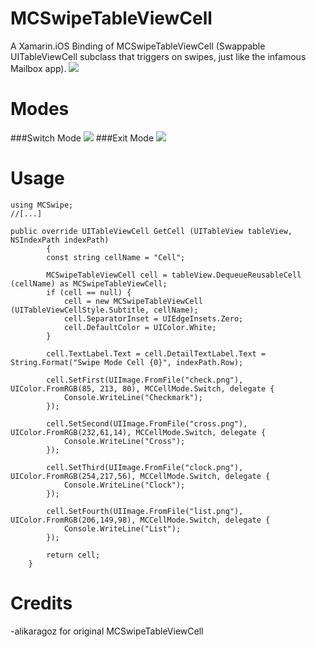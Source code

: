 MCSwipeTableViewCell
====================

A Xamarin.iOS Binding of MCSwipeTableViewCell (Swappable UITableViewCell subclass that triggers on swipes, just like the infamous Mailbox app).
<img src="https://raw.github.com/alikaragoz/MCSwipeTableViewCell/master/github-assets/mcswipe-front.png" />

Modes
====================
###Switch Mode
<img src="https://raw.github.com/alikaragoz/MCSwipeTableViewCell/master/github-assets/mcswipe-switch.gif" />
###Exit Mode
<img src="https://raw.github.com/alikaragoz/MCSwipeTableViewCell/master/github-assets/mcswipe-exit.gif" />


Usage
====================
	using MCSwipe;
	//[...]
			
	public override UITableViewCell GetCell (UITableView tableView, NSIndexPath indexPath)
			{
			const string cellName = "Cell";

			MCSwipeTableViewCell cell = tableView.DequeueReusableCell (cellName) as MCSwipeTableViewCell;
			if (cell == null) {
				cell = new MCSwipeTableViewCell (UITableViewCellStyle.Subtitle, cellName);
				cell.SeparatorInset = UIEdgeInsets.Zero;
				cell.DefaultColor = UIColor.White;
			}
				
			cell.TextLabel.Text = cell.DetailTextLabel.Text = String.Format("Swipe Mode Cell {0}", indexPath.Row);

			cell.SetFirst(UIImage.FromFile("check.png"), UIColor.FromRGB(85, 213, 80), MCCellMode.Switch, delegate {
				Console.WriteLine("Checkmark");
			});
			
			cell.SetSecond(UIImage.FromFile("cross.png"), UIColor.FromRGB(232,61,14), MCCellMode.Switch, delegate {
				Console.WriteLine("Cross");
			});
			
			cell.SetThird(UIImage.FromFile("clock.png"), UIColor.FromRGB(254,217,56), MCCellMode.Switch, delegate {
				Console.WriteLine("Clock");
			});
			
			cell.SetFourth(UIImage.FromFile("list.png"), UIColor.FromRGB(206,149,98), MCCellMode.Switch, delegate {
				Console.WriteLine("List");
			});
				
			return cell;
		}


Credits
====================
-alikaragoz for original MCSwipeTableViewCell